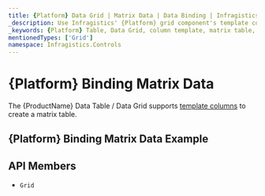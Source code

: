 ```yaml
---
title: {Platform} Data Grid | Matrix Data | Data Binding | Infragistics
_description: Use Infragistics' {Platform} grid component's template columns to create a matrix table. View our {ProductName} table demos!
_keywords: {Platform} Table, Data Grid, column template, matrix table, {ProductName}, data binding, Infragistics
mentionedTypes: ['Grid']
namespace: Infragistics.Controls
---
```


# {Platform} Binding Matrix Data

The {ProductName} Data Table / Data Grid supports [template columns](data-grid-column-types.md#template-column) to create a matrix table.

## {Platform} Binding Matrix Data Example


<code-view style="height: 600px"
           data-demos-base-url="{environment:dvDemosBaseUrl}"
           iframe-src="{environment:dvDemosBaseUrl}/grids/data-grid-type-matrix-table"
           alt="{Platform} Binding Matrix Data Example"
           github-src="grids/data-grid/type-matrix-table">
</code-view>

 ## API Members

 - `Grid`
